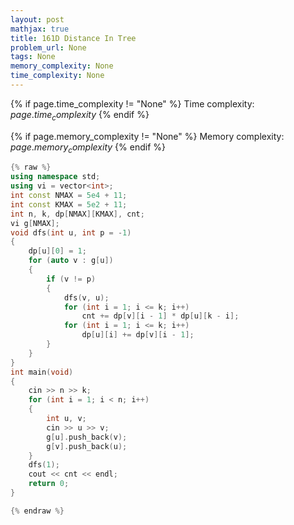 ```yaml
---
layout: post
mathjax: true
title: 161D Distance In Tree
problem_url: None
tags: None
memory_complexity: None
time_complexity: None
---
```




{% if page.time_complexity != "None" %}
Time complexity: ${{ page.time_complexity }}$
{% endif %}

{% if page.memory_complexity != "None" %}
Memory complexity: ${{ page.memory_complexity }}$
{% endif %}

```cpp
{% raw %}
using namespace std;
using vi = vector<int>;
int const NMAX = 5e4 + 11;
int const KMAX = 5e2 + 11;
int n, k, dp[NMAX][KMAX], cnt;
vi g[NMAX];
void dfs(int u, int p = -1)
{
    dp[u][0] = 1;
    for (auto v : g[u])
    {
        if (v != p)
        {
            dfs(v, u);
            for (int i = 1; i <= k; i++)
                cnt += dp[v][i - 1] * dp[u][k - i];
            for (int i = 1; i <= k; i++)
                dp[u][i] += dp[v][i - 1];
        }
    }
}
int main(void)
{
    cin >> n >> k;
    for (int i = 1; i < n; i++)
    {
        int u, v;
        cin >> u >> v;
        g[u].push_back(v);
        g[v].push_back(u);
    }
    dfs(1);
    cout << cnt << endl;
    return 0;
}

{% endraw %}
```